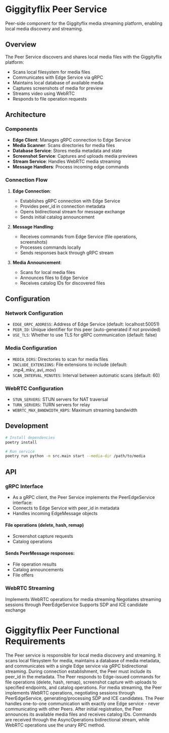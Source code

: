 # Giggityflix Peer Service

Peer-side component for the Giggityflix media streaming platform, enabling local media discovery and streaming.

## Overview

The Peer Service discovers and shares local media files with the Giggityflix platform:

- Scans local filesystem for media files
- Communicates with Edge Service via gRPC
- Maintains local database of available media
- Captures screenshots of media for preview
- Streams video using WebRTC
- Responds to file operation requests

## Architecture

### Components

- **Edge Client**: Manages gRPC connection to Edge Service
- **Media Scanner**: Scans directories for media files
- **Database Service**: Stores media metadata and state
- **Screenshot Service**: Captures and uploads media previews
- **Stream Service**: Handles WebRTC media streaming
- **Message Handlers**: Process incoming edge commands

### Connection Flow

1. **Edge Connection**:
    - Establishes gRPC connection with Edge Service
    - Provides peer_id in connection metadata
    - Opens bidirectional stream for message exchange
    - Sends initial catalog announcement

2. **Message Handling**:
    - Receives commands from Edge Service (file operations, screenshots)
    - Processes commands locally
    - Sends responses back through gRPC stream

3. **Media Announcement**:
    - Scans for local media files
    - Announces files to Edge Service
    - Receives catalog IDs for discovered files

## Configuration

### Network Configuration

- `EDGE_GRPC_ADDRESS`: Address of Edge Service (default: localhost:50051)
- `PEER_ID`: Unique identifier for this peer (auto-generated if not provided)
- `USE_TLS`: Whether to use TLS for gRPC communication (default: false)

### Media Configuration

- `MEDIA_DIRS`: Directories to scan for media files
- `INCLUDE_EXTENSIONS`: File extensions to include (default: .mp4,.mkv,.avi,.mov)
- `SCAN_INTERVAL_MINUTES`: Interval between automatic scans (default: 60)

### WebRTC Configuration

- `STUN_SERVERS`: STUN servers for NAT traversal
- `TURN_SERVERS`: TURN servers for relay
- `WEBRTC_MAX_BANDWIDTH_KBPS`: Maximum streaming bandwidth

## Development

```bash
# Install dependencies
poetry install

# Run service
poetry run python -m src.main start --media-dir /path/to/media
```

## API

### gRPC Interface

- As a gRPC client, the Peer Service implements the PeerEdgeService interface:
- Connects to Edge Service with peer_id in metadata
- Handles incoming EdgeMessage objects

#### File operations (delete, hash, remap)

- Screenshot capture requests
- Catalog operations

#### Sends PeerMessage responses:

- File operation results
- Catalog announcements
- File offers

### WebRTC Streaming

Implements WebRTC operations for media streaming
Negotiates streaming sessions through PeerEdgeService
Supports SDP and ICE candidate exchange

# Giggityflix Peer Functional Requirements

The Peer service is responsible for local media discovery and streaming. It scans local filesystem for media, maintains
a database of media metadata, and communicates with a single Edge service via gRPC bidirectional streaming. During
connection establishment, the Peer must include its peer_id in the metadata. The Peer responds to Edge-issued commands
for file operations (delete, hash, remap), screenshot capture with uploads to specified endpoints, and catalog
operations. For media streaming, the Peer implements WebRTC operations, negotiating sessions through PeerEdgeService,
generating/processing SDP and ICE candidates. The Peer handles one-to-one communication with exactly one Edge service -
never communicating with other Peers. After initial registration, the Peer announces its available media files and
receives catalog IDs. Commands are received through the AsyncOperations bidirectional stream, while WebRTC operations
use the unary RPC method.